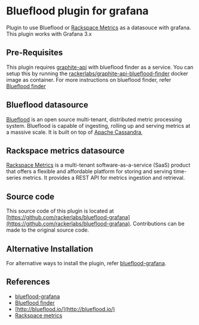 # Blueflood plugin for grafana

Plugin to use Blueflood or [Rackspace Metrics](https://support.rackspace.com/how-to/rackspace-metrics-overview/) as a datasouce with grafana. This plugin works with Grafana 3.x

## Pre-Requisites

This plugin requires [graphite-api](http://graphite-api.readthedocs.io/en/latest/) with blueflood finder as a service. You can setup this by running the [rackerlabs/graphite-api-blueflood-finder](https://hub.docker.com/r/rackerlabs/graphite-api-blueflood-finder/) docker image as container. For more instructions on blueflood finder, refer [Blueflood finder](https://github.com/rackerlabs/blueflood-graphite-finder)

## Blueflood datasource

[Blueflood](https://github.com/rackerlabs/blueflood) is an open source multi-tenant, distributed metric processing system. Blueflood is capable of ingesting, rolling up and serving metrics at a massive scale. It is built on top of [Apache Cassandra](http://cassandra.apache.org/), 

## Rackspace metrics datasource

[Rackspace Metrics](https://support.rackspace.com/how-to/rackspace-metrics-overview/) is a multi-tenant software-as-a-service (SaaS) product that offers a flexible and affordable platform for storing and serving time-series metrics. It provides a REST API for metrics ingestion and retrieval.

## Source code
This source code of this plugin is located at  [https://github.com/rackerlabs/blueflood-grafana](https://github.com/rackerlabs/blueflood-grafana). Contributions can be made to the original source code.

## Alternative Installation
For alternative ways to install the plugin, refer [blueflood-grafana](https://github.com/rackerlabs/blueflood-grafana).

## References
* [blueflood-grafana](https://github.com/rackerlabs/blueflood-grafana)
* [Blueflood finder](https://github.com/rackerlabs/blueflood-graphite-finder)
* [http://blueflood.io/](http://blueflood.io/)
* [Rackspace metrics](https://support.rackspace.com/how-to/rackspace-metrics-overview/)
